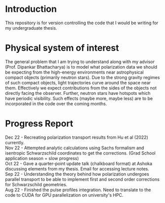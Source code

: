# Introduction  
This repository is for version controlling the code that I would be writing for my undergraduate thesis. 

# Physical system of interest 
The general problem that I am trying to understand along with my advisor (Prof. Dipankar Bhattacharya) is to model what polarization data we should be expecting from the high-energy environments near astrophysical compact objects (primarily neutron stars). Due to the strong gravity regimes of such compact objects, light trajectories curve around the space near them. Effectively we expect contributions from the sides of the objects not directly facing the observer. Further, neutron stars have hotspots which have periodic visibility. Such effects (maybe more, maybe less) are to be incorporated in the code over the coming months.

# Progress Report
Dec 22 - Recreating polarization transport results from Hu et al (2022) currently. <br>
Nov 22 - Attempted analytic calculations using Sachs formalism and isentropic Schwarzschild coordinates to get the corrections. (Grad School application season = slow progress)  
Oct 22 - Gave a quarter-point update talk (chalkboard format) at Ashoka discussing elements from my thesis. Email for accessing lecture notes. <br>
Sep 22 - Understanding the theory behind how polarization undergoes parallel transport to be able to implement first and second order corrections for Schwarzschild geometries. <br>
Aug 22 - Finished the pulse profiles integration. Need to translate to the code to CUDA for GPU parallelization on university's HPC.
